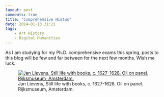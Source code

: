 ```yaml
---
layout: post
comments: true
title: "Comprehensive Hiatus"
date: 2014-01-10 21:21
tags: 
    - Art History
    - Digital Humanities
---
```


As I am studying for my Ph.D. comprehensive exams this spring, posts to this blog will be few and far between for the next few months.
Wish me luck.

<figure>
<a href="http://hdl.handle.net/10934/RM0001.COLLECT.5233"><img src="http://lh6.ggpht.com/1G_V9c_17wvoHCCVJ_8H8v-7bp-wgKhJbDwypBnVi8F0OnSj6wVJB3kAjZmDymMPR2J-S91OwS4M120TXzGfPZKY9go=s0" alt="Jan Lievens, Still life with books, c. 1627-1628. Oil on panel. Rijksmuseum, Amsterdam."></a>
<figcaption>Jan Lievens, Still life with books, c. 1627-1628. Oil on panel. Rijksmuseum, Amsterdam.</figcaption>
</figure>
